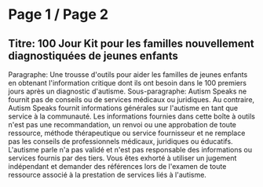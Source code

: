 # Page 1 / Page 2
## Titre: 100 Jour Kit pour les familles nouvellement diagnostiquées de jeunes enfants
Paragraphe: Une trousse d'outils pour aider les familles de jeunes
enfants en obtenant l'information critique dont ils ont besoin dans le
100 premiers jours après un diagnostic d'autisme. 
Sous-paragraphe:
Autism Speaks ne fournit pas de conseils ou de services médicaux ou
juridiques. Au contraire, Autism Speaks fournit informations générales
sur l'autisme en tant que service à la communauté. Les informations
fournies dans cette boîte à outils n'est pas une recommandation, un
renvoi ou une approbation de toute ressource, méthode thérapeutique ou
service fournisseur et ne remplace pas les conseils de professionnels
médicaux, juridiques ou éducatifs. L'autisme parle n'a pas validé et
n'est pas responsable des informations ou services fournis par des
tiers. Vous êtes exhorté à utiliser un jugement indépendant et demander
des références lors de l'examen de toute ressource associé à la
prestation de services liés à l'autisme.
